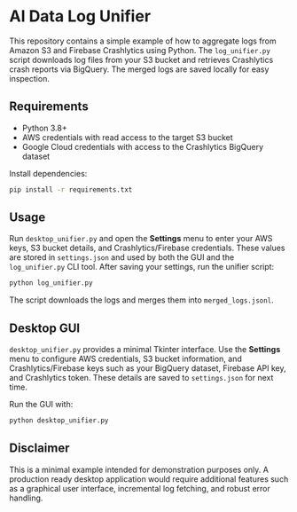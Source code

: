 # AI Data Log Unifier

This repository contains a simple example of how to aggregate logs from Amazon S3 and Firebase Crashlytics using Python. The `log_unifier.py` script downloads log files from your S3 bucket and retrieves Crashlytics crash reports via BigQuery. The merged logs are saved locally for easy inspection.

## Requirements

- Python 3.8+
- AWS credentials with read access to the target S3 bucket
- Google Cloud credentials with access to the Crashlytics BigQuery dataset

Install dependencies:

```bash
pip install -r requirements.txt
```

## Usage

Run `desktop_unifier.py` and open the **Settings** menu to enter your AWS keys, S3 bucket details, and Crashlytics/Firebase credentials. These values are stored in `settings.json` and used by both the GUI and the `log_unifier.py` CLI tool. After saving your settings, run the unifier script:

```bash
python log_unifier.py
```

The script downloads the logs and merges them into `merged_logs.jsonl`.

## Desktop GUI

`desktop_unifier.py` provides a minimal Tkinter interface. Use the **Settings** menu to configure AWS credentials, S3 bucket information, and Crashlytics/Firebase keys such as your BigQuery dataset, Firebase API key, and Crashlytics token. These details are saved to `settings.json` for next time.

Run the GUI with:

```bash
python desktop_unifier.py
```

## Disclaimer

This is a minimal example intended for demonstration purposes only. A production ready desktop application would require additional features such as a graphical user interface, incremental log fetching, and robust error handling.
